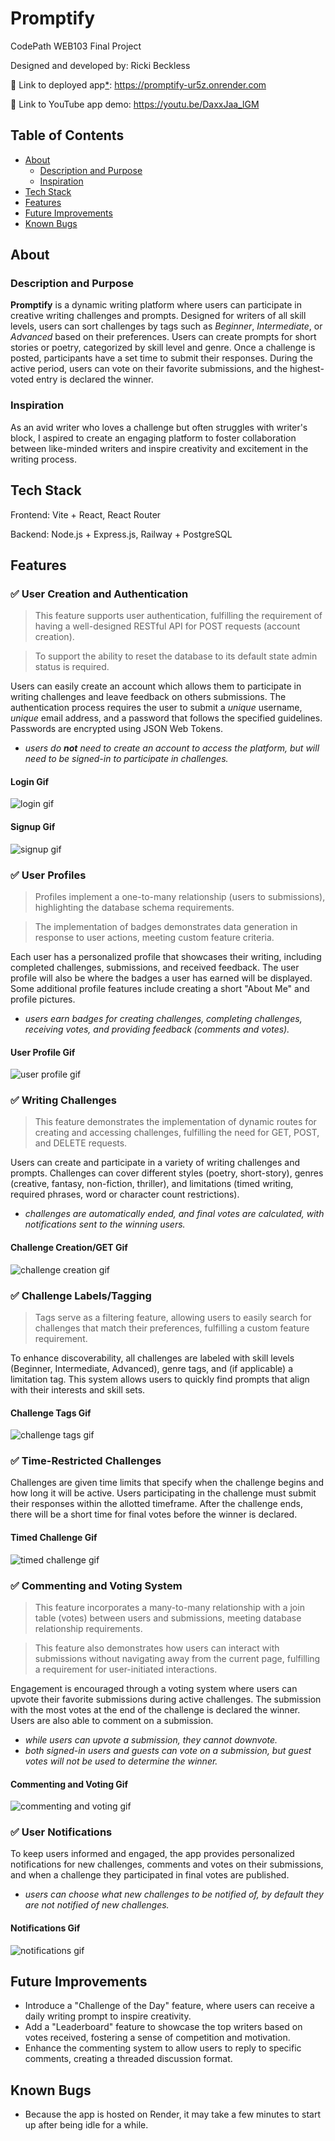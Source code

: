 # Promptify

CodePath WEB103 Final Project

Designed and developed by: Ricki Beckless

🔗 Link to deployed app[*](#known-bugs): https://promptify-ur5z.onrender.com

🔗 Link to YouTube app demo: https://youtu.be/DaxxJaa_lGM

## Table of Contents
- [About](#about)
  - [Description and Purpose](#description-and-purpose)
  - [Inspiration](#inspiration)
- [Tech Stack](#tech-stack)
- [Features](#features)
- [Future Improvements](#future-improvements)
- [Known Bugs](#known-bugs)

## About

### Description and Purpose

**Promptify** is a dynamic writing platform where users can participate in creative writing challenges and prompts. Designed for writers of all skill levels, users can sort challenges by tags such as *Beginner*, *Intermediate*, or *Advanced* based on their preferences. Users can create prompts for short stories or poetry, categorized by skill level and genre. Once a challenge is posted, participants have a set time to submit their responses. During the active period, users can vote on their favorite submissions, and the highest-voted entry is declared the winner.

### Inspiration

As an avid writer who loves a challenge but often struggles with writer's block, I aspired to create an engaging platform to foster collaboration between like-minded writers and inspire creativity and excitement in the writing process.

## Tech Stack

Frontend: Vite + React, React Router

Backend: Node.js + Express.js, Railway + PostgreSQL

## Features

### ✅ User Creation and Authentication

> This feature supports user authentication, fulfilling the requirement of having a well-designed RESTful API for POST requests (account creation).

> To support the ability to reset the database to its default state admin status is required.

Users can easily create an account which allows them to participate in writing challenges and leave feedback on others submissions. The authentication process requires the user to submit a *unique* username, *unique* email address, and a password that follows the specified guidelines. Passwords are encrypted using JSON Web Tokens.
- *users do **not** need to create an account to access the platform, but will need to be signed-in to participate in challenges.*

#### Login Gif
![login gif](./project_demos/features/user_login.gif)

#### Signup Gif
![signup gif](./project_demos/features/user_signup.gif)

### ✅ User Profiles

> Profiles implement a one-to-many relationship (users to submissions), highlighting the database schema requirements.

> The implementation of badges demonstrates data generation in response to user actions, meeting custom feature criteria.

Each user has a personalized profile that showcases their writing, including completed challenges, submissions, and received feedback. The user profile will also be where the badges a user has earned will be displayed. Some additional profile features include creating a short "About Me" and profile pictures.
- *users earn badges for creating challenges, completing challenges, receiving votes, and providing feedback (comments and votes).*

#### User Profile Gif
![user profile gif](./project_demos/features/user_profile.gif)

### ✅ Writing Challenges

> This feature demonstrates the implementation of dynamic routes for creating and accessing challenges, fulfilling the need for GET, POST, and DELETE requests.

Users can create and participate in a variety of writing challenges and prompts. Challenges can cover different styles (poetry, short-story), genres (creative, fantasy, non-fiction, thriller), and limitations (timed writing, required phrases, word or character count restrictions).
- *challenges are automatically ended, and final votes are calculated, with notifications sent to the winning users.*

#### Challenge Creation/GET Gif
![challenge creation gif](./project_demos/features/create_challenge.gif)

### ✅ Challenge Labels/Tagging

> Tags serve as a filtering feature, allowing users to easily search for challenges that match their preferences, fulfilling a custom feature requirement.

To enhance discoverability, all challenges are labeled with skill levels (Beginner, Intermediate, Advanced), genre tags, and (if applicable) a limitation tag. This system allows users to quickly find prompts that align with their interests and skill sets.

#### Challenge Tags Gif
![challenge tags gif](./project_demos/features/challenge_filters.gif)

### ✅ Time-Restricted Challenges

Challenges are given time limits that specify when the challenge begins and how long it will be active. Users participating in the challenge must submit their responses within the allotted timeframe. After the challenge ends, there will be a short time for final votes before the winner is declared.

#### Timed Challenge Gif
![timed challenge gif](./project_demos/features/timed_challenge.gif)

### ✅ Commenting and Voting System

> This feature incorporates a many-to-many relationship with a join table (votes) between users and submissions, meeting database relationship requirements.

> This feature also demonstrates how users can interact with submissions without navigating away from the current page, fulfilling a requirement for user-initiated interactions.

Engagement is encouraged through a voting system where users can upvote their favorite submissions during active challenges. The submission with the most votes at the end of the challenge is declared the winner. Users are also able to comment on a submission.
- *while users can upvote a submission, they cannot downvote.*
- *both signed-in users and guests can vote on a submission, but guest votes will not be used to determine the winner.*

#### Commenting and Voting Gif
![commenting and voting gif](./project_demos/features/give_feedback.gif)

### ✅ User Notifications

To keep users informed and engaged, the app provides personalized notifications for new challenges, comments and votes on their submissions, and when a challenge they participated in final votes are published.
- *users can choose what new challenges to be notified of, by default they are not notified of new challenges.*

#### Notifications Gif
![notifications gif](./project_demos/features/user_notifications.gif)

## Future Improvements
- Introduce a "Challenge of the Day" feature, where users can receive a daily writing prompt to inspire creativity.
- Add a "Leaderboard" feature to showcase the top writers based on votes received, fostering a sense of competition and motivation.
- Enhance the commenting system to allow users to reply to specific comments, creating a threaded discussion format.

## Known Bugs
- Because the app is hosted on Render, it may take a few minutes to start up after being idle for a while.